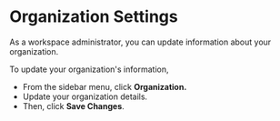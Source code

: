 # Organization Settings

As a workspace administrator, you can update information about your organization.

To update your organization's information,

* From the sidebar menu, click **Organization.**
* Update your organization details.
* Then, click **Save Changes**.

